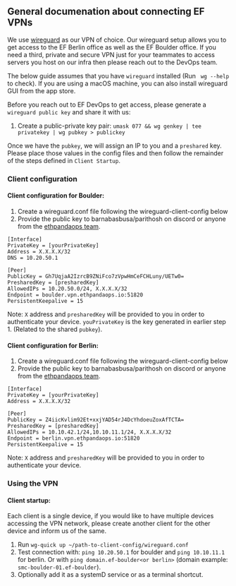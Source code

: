 ## General documenation about connecting EF VPNs

We use [wireguard](https://www.wireguard.com/) as our VPN of choice. Our wireguard setup allows you to get access to the EF Berlin
office as well as the EF Boulder office. If you need a third, private and secure VPN just for your teammates to access servers you host
on our infra then please reach out to the DevOps team.

The below guide assumes that you have `wireguard` installed (Run ` wg --help` to check). If you are using a macOS machine, you can also install wireguard GUI from the app store.

Before you reach out to EF DevOps to get access, please generate a `wireguard public key` and share it with us:
1. Create a public-private key pair: `umask 077 && wg genkey | tee privatekey | wg pubkey > publickey`

Once we have the `pubkey`, we will assign an IP to you and a `preshared` key. Please place those values in the config files
and then follow the remainder of the steps defined in `Client Startup`.

### Client configuration
#### Client configuration for Boulder:
1. Create a wireguard.conf file following the wireguard-client-config below
2. Provide the public key to barnabasbusa/parithosh on discord or anyone from the [ethpandaops team](https://github.com/orgs/ethpandaops/people).

```
[Interface]
PrivateKey = [yourPrivateKey]
Address = X.X.X.X/32
DNS = 10.20.50.1

[Peer]
PublicKey = Gh7UqjaA2IzrcB9ZNiFco7zVpwHmCeFCHLuny/UETw0=
PresharedKey = [presharedKey]
AllowedIPs = 10.20.50.0/24, X.X.X.X/32
Endpoint = boulder.vpn.ethpandaops.io:51820
PersistentKeepalive = 15
```

Note:  `X` address and `presharedKey` will be provided to you in order to authenticate your device. `youPrivateKey` is the key generated in earlier step 1. (Related to the shared `pubkey`).

#### Client configuration for Berlin:
1. Create a wireguard.conf file following the wireguard-client-config below
2. Provide the public key to barnabasbusa/parithosh on discord or anyone from the [ethpandaops team](https://github.com/orgs/ethpandaops/people).

```
[Interface]
PrivateKey = [yourPrivateKey]
Address = X.X.X.X/32

[Peer]
PublicKey = Z4iicKvlim92Et+xxjYAD54rJ4DcYhdoeuZoxAfTCTA=
PresharedKey = [presharedKey]
AllowedIPs = 10.10.42.1/24,10.10.11.1/24, X.X.X.X/32
Endpoint = berlin.vpn.ethpandaops.io:51820
PersistentKeepalive = 15
```

Note:  `X` address and `presharedKey` will be provided to you in order to authenticate your device.

### Using the VPN
#### Client startup:

Each client is a single device, if you would like to have multiple devices accessing the VPN network, please create another client for the other device and inform us of the same.

1. Run `wg-quick up ~/path-to-client-config/wireguard.conf`
2. Test connection with: `ping 10.20.50.1` for boulder and `ping 10.10.11.1` for berlin. Or with `ping domain.ef-boulder<or berlin>` (domain example: `smc-boulder-01.ef-boulder`).
3. Optionally add it as a systemD service or as a terminal shortcut.